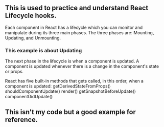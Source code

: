 ## This is used to practice and understand React Lifecycle hooks.

Each component in React has a lifecycle which you can monitor and manipulate during its three main phases.
The three phases are: Mounting, Updating, and Unmounting.

### This example is about Updating

The next phase in the lifecycle is when a component is updated. A component is updated whenever there is a change in the component's state or props.

React has five built-in methods that gets called, in this order, when a component is updated:
    getDerivedStateFromProps()
    shouldComponentUpdate()
    render()
    getSnapshotBeforeUpdate()
    componentDidUpdate()

## This isn't my code but a good example for reference.